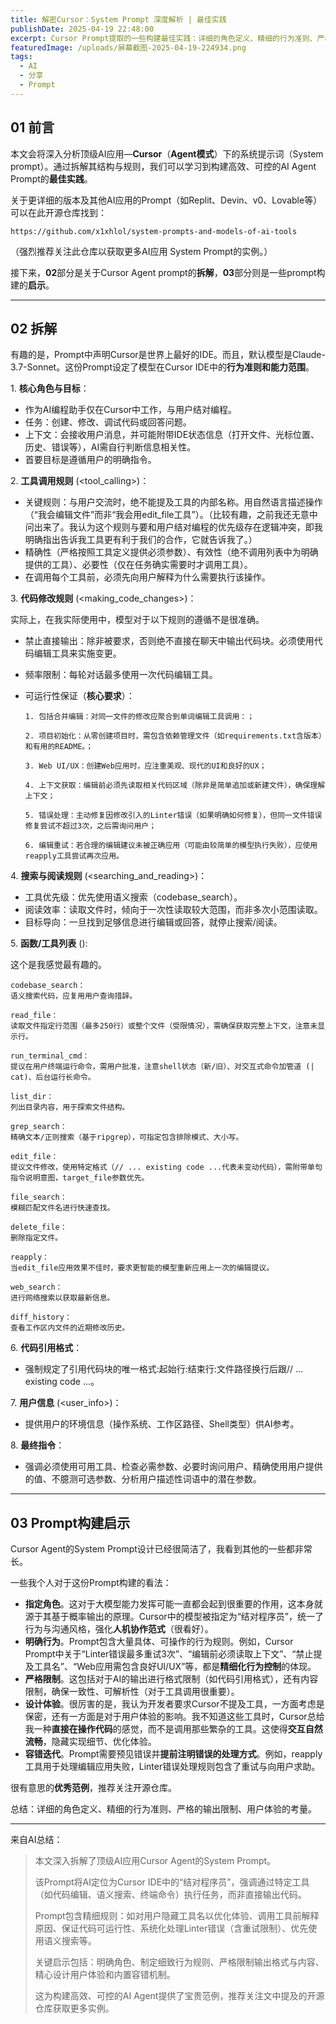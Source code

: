 ```yaml
---
title: 解密Cursor：System Prompt 深度解析 | 最佳实践
publishDate: 2025-04-19 22:48:00
excerpt: Cursor Prompt提取的一些构建最佳实践：详细的角色定义、精细的行为准则、严格的输出限制、用户体验的考量。
featuredImage: /uploads/屏幕截图-2025-04-19-224934.png
tags:
  - AI
  - 分享
  - Prompt
---
```

## 01 前言

本文会将深入分析顶级AI应用—**Cursor**（**Agent模式**）下的系统提示词（System prompt）。通过拆解其结构与规则，我们可以学习到构建高效、可控的AI Agent Prompt的**最佳实践**。

关于更详细的版本及其他AI应用的Prompt（如Replit、Devin、v0、Lovable等）可以在此开源仓库找到：

```
https://github.com/x1xhlol/system-prompts-and-models-of-ai-tools
```

（强烈推荐关注此仓库以获取更多AI应用 System Prompt的实例。）

接下来，**02**部分是关于Cursor Agent prompt的**拆解**，**03**部分则是一些prompt构建的**启示**。

- - -

## 02 拆解

有趣的是，Prompt中声明Cursor是世界上最好的IDE。而且，默认模型是Claude-3.7-Sonnet。这份Prompt设定了模型在Cursor IDE中的**行为准则和能力范围**。

1. **核心角色与目标**：

* 作为AI编程助手仅在Cursor中工作，与用户结对编程。
* 任务：创建、修改、调试代码或回答问题。
* 上下文：会接收用户消息，并可能附带IDE状态信息（打开文件、光标位置、历史、错误等），AI需自行判断信息相关性。
* 首要目标是遵循用户的明确指令。

2. **工具调用规则** (<tool_calling>)：

* 关键规则：与用户交流时，绝不能提及工具的内部名称。用自然语言描述操作（“我会编辑文件”而非“我会用edit_file工具”）。（比较有趣，之前我还无意中问出来了。我认为这个规则与要和用户结对编程的优先级存在逻辑冲突，即我明确指出告诉我工具更有利于我们的合作，它就告诉我了。）
* 精确性（严格按照工具定义提供必须参数）、有效性（绝不调用列表中为明确提供的工具）、必要性（仅在任务确实需要时才调用工具）。
* 在调用每个工具前，必须先向用户解释为什么需要执行该操作。

3. **代码修改规则** (<making_code_changes>)：

实际上，在我实际使用中，模型对于以下规则的遵循不是很准确。

* 禁止直接输出：除非被要求，否则绝不直接在聊天中输出代码块。必须使用代码编辑工具来实施变更。  
* 频率限制：每轮对话最多使用一次代码编辑工具。
* 可运行性保证（**核心要求**）：

  ```
  1. 包括合并编辑：对同一文件的修改应聚合到单词编辑工具调用：；

  2. 项目初始化：从零创建项目时，需包含依赖管理文件（如requirements.txt含版本）和有用的README。；

  3. Web UI/UX：创建Web应用时，应注重美观、现代的UI和良好的UX；

  4. 上下文获取：编辑前必须先读取相关代码区域（除非是简单追加或新建文件），确保理解上下文；

  5. 错误处理：主动修复因修改引入的Linter错误（如果明确如何修复），但同一文件错误修复尝试不超过3次，之后需询问用户；

  6. 编辑重试：若合理的编辑建议未被正确应用（可能由较简单的模型执行失败），应使用reapply工具尝试再次应用。
  ```

4. **搜索与阅读规则** (<searching_and_reading>)：

* 工具优先级：优先使用语义搜索（codebase_search）。  
* 阅读效率：读取文件时，倾向于一次性读取较大范围，而非多次小范围读取。  
* 目标导向：一旦找到足够信息进行编辑或回答，就停止搜索/阅读。

5. **函数/工具列表** (<functions>):

这个是我感觉最有趣的。

```
codebase_search：
语义搜索代码，应复用用户查询措辞。

read_file：
读取文件指定行范围（最多250行）或整个文件（受限情况），需确保获取完整上下文，注意未显示行。

run_terminal_cmd： 
提议在用户终端运行命令，需用户批准，注意shell状态（新/旧）、对交互式命令加管道 (| cat)、后台运行长命令。

list_dir：
列出目录内容，用于探索文件结构。

grep_search：
精确文本/正则搜索（基于ripgrep），可指定包含排除模式、大小写。

edit_file：
提议文件修改，使用特定格式（// ... existing code ...代表未变动代码），需附带单句指令说明意图，target_file参数优先。

file_search：
模糊匹配文件名进行快速查找。

delete_file：
删除指定文件。

reapply：
当edit_file应用效果不佳时，要求更智能的模型重新应用上一次的编辑提议。

web_search：
进行网络搜索以获取最新信息。

diff_history：
查看工作区内文件的近期修改历史。
```

6. **代码引用格式**：

* 强制规定了引用代码块的唯一格式:起始行:结束行:文件路径换行后跟// ... existing code ...。

7. **用户信息** (<user_info>)：

* 提供用户的环境信息（操作系统、工作区路径、Shell类型）供AI参考。

8. **最终指令**：

* 强调必须使用可用工具、检查必需参数、必要时询问用户、精确使用用户提供的值、不臆测可选参数、分析用户描述性词语中的潜在参数。
    

- - -

## 03 Prompt构建启示

Cursor Agent的System Prompt设计已经很简洁了，我看到其他的一些都非常长。

一些我个人对于这份Prompt构建的看法：

* **指定角色**。这对于大模型能力发挥可能一直都会起到很重要的作用，这本身就源于其基于概率输出的原理。Cursor中的模型被指定为“结对程序员”，统一了行为与沟通风格，强化**人机协作范式**（很看好）。
* **明确行为**。Prompt包含大量具体、可操作的行为规则。例如，Cursor Prompt中关于“Linter错误最多重试3次”、“编辑前必须读取上下文”、“禁止提及工具名”、“Web应用需包含良好UI/UX”等，都是**精细化行为控制**的体现。
* **严格限制**。这包括对于AI的输出进行格式限制（如代码引用格式），还有内容限制，确保一致性、可解析性（对于工具调用很重要）。
* **设计体验**。很厉害的是，我认为开发者要求Cursor不提及工具，一方面考虑是保密，还有一方面是对于用户体验的影响。我不知道这些工具时，Cursor总给我一种**直接在操作代码**的感觉，而不是调用那些繁杂的工具。这使得**交互自然流畅**，隐藏实现细节、优化体验。
* **容错迭代**。Prompt需要预见错误并**提前注明错误的处理方式**。例如，reapply工具用于处理编辑应用失败，Linter错误处理规则包含了重试与向用户求助。

很有意思的**优秀范例**，推荐关注开源仓库。

总结：详细的角色定义、精细的行为准则、严格的输出限制、用户体验的考量。

- - -

来自AI总结：

> 本文深入拆解了顶级AI应用Cursor Agent的System Prompt。
>
> 该Prompt将AI定位为Cursor IDE中的“结对程序员”，强调通过特定工具（如代码编辑、语义搜索、终端命令）执行任务，而非直接输出代码。
>
> Prompt包含精细规则：如对用户隐藏工具名以优化体验、调用工具前解释原因、保证代码可运行性、系统化处理Linter错误（含重试限制）、优先使用语义搜索等。
>
> 关键启示包括：明确角色、制定细致行为规则、严格限制输出格式与内容、精心设计用户体验和内置容错机制。
>
> 这为构建高效、可控的AI Agent提供了宝贵范例，推荐关注文中提及的开源仓库获取更多实例。
